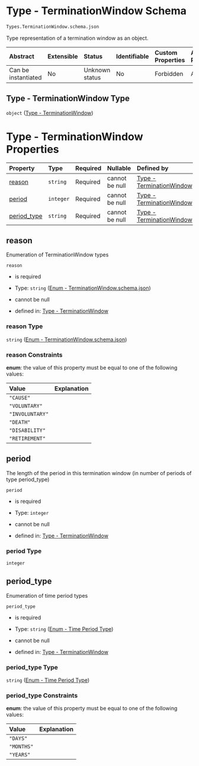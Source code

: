 # Type - TerminationWindow Schema

```txt
Types.TerminationWindow.schema.json
```

Type representation of a termination window as an object.

| Abstract            | Extensible | Status         | Identifiable | Custom Properties | Additional Properties | Access Restrictions | Defined In                                                                                     |
| :------------------ | :--------- | :------------- | :----------- | :---------------- | :-------------------- | :------------------ | :--------------------------------------------------------------------------------------------- |
| Can be instantiated | No         | Unknown status | No           | Forbidden         | Allowed               | none                | [TerminationWindow.schema.json](../types/TerminationWindow.schema.json "open original schema") |

## Type - TerminationWindow Type

`object` ([Type - TerminationWindow](terminationwindow-1.md))

# Type - TerminationWindow Properties

| Property                    | Type      | Required | Nullable       | Defined by                                                                                                                                                |
| :-------------------------- | :-------- | :------- | :------------- | :-------------------------------------------------------------------------------------------------------------------------------------------------------- |
| [reason](#reason)           | `string`  | Required | cannot be null | [Type - TerminationWindow](terminationwindow-1-properties-enum---terminationwindowschemajson.md "Enums.TerminationWindow.schema.json#/properties/reason") |
| [period](#period)           | `integer` | Required | cannot be null | [Type - TerminationWindow](terminationwindow-1-properties-period.md "Types.TerminationWindow.schema.json#/properties/period")                             |
| [period_type](#period_type) | `string`  | Required | cannot be null | [Type - TerminationWindow](scheduledrivenvestingcondition-properties-enum---time-period-type.md "Enums.Period.schema.json#/properties/period_type")       |

## reason

Enumeration of TerminationWindow types

`reason`

*   is required

*   Type: `string` ([Enum - TerminationWindow.schema.json](terminationwindow-1-properties-enum---terminationwindowschemajson.md))

*   cannot be null

*   defined in: [Type - TerminationWindow](terminationwindow-1-properties-enum---terminationwindowschemajson.md "Enums.TerminationWindow.schema.json#/properties/reason")

### reason Type

`string` ([Enum - TerminationWindow.schema.json](terminationwindow-1-properties-enum---terminationwindowschemajson.md))

### reason Constraints

**enum**: the value of this property must be equal to one of the following values:

| Value           | Explanation |
| :-------------- | :---------- |
| `"CAUSE"`       |             |
| `"VOLUNTARY"`   |             |
| `"INVOLUNTARY"` |             |
| `"DEATH"`       |             |
| `"DISABILITY"`  |             |
| `"RETIREMENT"`  |             |

## period

The length of the period in this termination window (in number of periods of type period_type)

`period`

*   is required

*   Type: `integer`

*   cannot be null

*   defined in: [Type - TerminationWindow](terminationwindow-1-properties-period.md "Types.TerminationWindow.schema.json#/properties/period")

### period Type

`integer`

## period_type

Enumeration of time period types

`period_type`

*   is required

*   Type: `string` ([Enum - Time Period Type](scheduledrivenvestingcondition-properties-enum---time-period-type.md))

*   cannot be null

*   defined in: [Type - TerminationWindow](scheduledrivenvestingcondition-properties-enum---time-period-type.md "Enums.Period.schema.json#/properties/period_type")

### period_type Type

`string` ([Enum - Time Period Type](scheduledrivenvestingcondition-properties-enum---time-period-type.md))

### period_type Constraints

**enum**: the value of this property must be equal to one of the following values:

| Value      | Explanation |
| :--------- | :---------- |
| `"DAYS"`   |             |
| `"MONTHS"` |             |
| `"YEARS"`  |             |
